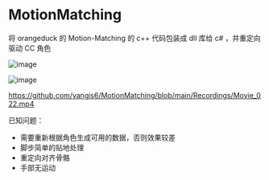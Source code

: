 # MotionMatching
将 orangeduck 的 Motion-Matching 的 c++ 代码包装成 dll 库给 c# ，并重定向驱动 CC 角色



![image](https://github.com/yangjs6/MotionMatching/assets/16881218/b26ffb5a-fa36-4dc6-b272-44de3a136490)

![image](https://github.com/yangjs6/MotionMatching/assets/16881218/887cea32-1855-497e-8d01-a83a1d7b9894)


https://github.com/yangjs6/MotionMatching/blob/main/Recordings/Movie_022.mp4


已知问题：
- 需要重新根据角色生成可用的数据，否则效果较差
- 脚步简单的贴地处理
- 重定向对齐骨骼
- 手部无运动
